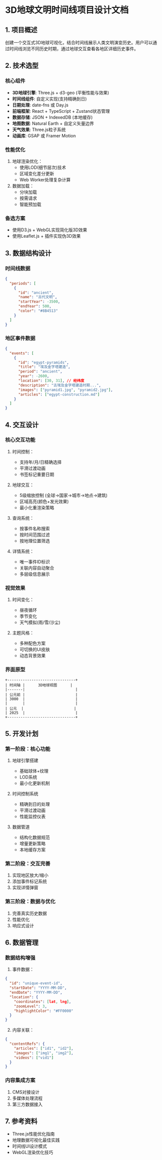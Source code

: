 # 3D地球文明时间线项目设计文档

## 1. 项目概述
创建一个交互式3D地球可视化，结合时间线展示人类文明演变历史。用户可以通过时间线浏览不同历史时期，通过地球交互查看各地区详细历史事件。

## 2. 技术选型

### 核心组件
- **3D地球引擎**: Three.js + d3-geo (平衡性能与效果)
- **时间线组件**: 自定义实现(支持精确到日)
- **日期处理**: date-fns 或 Day.js
- **前端框架**: React + TypeScript + Zustand状态管理
- **数据存储**: JSON + IndexedDB (本地缓存)
- **地图数据**: Natural Earth + 自定义矢量边界
- **天气效果**: Three.js粒子系统
- **动画库**: GSAP 或 Framer Motion

### 性能优化
1. 地球渲染优化：
   - 使用LOD(细节层次)技术
   - 区域变化差分更新
   - Web Worker处理复杂计算
2. 数据加载：
   - 分块加载
   - 按需请求
   - 智能预加载

### 备选方案
- 使用D3.js + WebGL实现简化版3D效果
- 使用Leaflet.js + 插件实现伪3D效果

## 3. 数据结构设计

### 时间线数据
```json
{
  "periods": [
    {
      "id": "ancient",
      "name": "古代文明",
      "startYear": -3500,
      "endYear": 500,
      "color": "#8B4513"
    }
  ]
}
```

### 地区事件数据
```json
{
  "events": [
    {
      "id": "egypt-pyramids",
      "title": "埃及金字塔建造",
      "period": "ancient",
      "year": -2600,
      "location": [30, 31], // 经纬度
      "description": "古埃及金字塔建造时期...",
      "images": ["pyramid1.jpg", "pyramid2.jpg"],
      "articles": ["egypt-construction.md"]
    }
  ]
}
```

## 4. 交互设计

### 核心交互功能
1. 时间控制：
   - 支持年/月/日精确选择
   - 平滑过渡动画
   - 书签标记重要日期

2. 地球交互：
   - 5级缩放控制 (全球→国家→城市→地点→建筑)
   - 区域高亮(颜色+发光效果)
   - 最小化重渲染策略

3. 查询系统：
   - 按事件名称搜索
   - 按时间范围过滤
   - 按地理位置筛选

4. 详情系统：
   - 唯一事件ID标识
   - 关联内容自动聚合
   - 多层级信息展示

### 视觉效果
1. 时间变化：
   - 昼夜循环
   - 季节变化
   - 天气模拟(雨/雪/沙尘)

2. 主题风格：
   - 多种配色方案
   - 可切换的UI皮肤
   - 动态背景效果

### 界面原型
```
+-------------------------------+
| 时间轴 |      3D地球视图      |
|-------|                       |
| 公元前 |                       |
| 3000  |                       |
|       |                       |
| 公元  |                       |
| 2025  |                       |
+-------------------------------+
```

## 5. 开发计划

### 第一阶段：核心功能
1. 地球引擎搭建
   - 基础球体+纹理
   - LOD系统
   - 最小化更新机制

2. 时间控制系统
   - 精确到日的处理
   - 平滑过渡动画
   - 性能监控仪表

3. 数据管道
   - 结构化数据规范
   - 增量更新策略
   - 本地缓存方案

### 第二阶段：交互完善
1. 实现地区放大/缩小
2. 添加事件标记系统
3. 实现详情弹窗

### 第三阶段：数据与优化
1. 完善真实历史数据
2. 性能优化
3. 响应式设计

## 6. 数据管理

### 数据结构增强
1. 事件数据：
```json
{
  "id": "unique-event-id",
  "startDate": "YYYY-MM-DD",
  "endDate": "YYYY-MM-DD",
  "location": {
    "coordinates": [lat, lng],
    "zoomLevel": 3,
    "highlightColor": "#FF0000" 
  }
}
```

2. 内容关联：
```json
{
  "contentRefs": {
    "articles": ["id1", "id2"],
    "images": ["img1", "img2"],
    "videos": ["vid1"]
  }
}
```

### 内容集成方案
1. CMS对接设计
2. 多媒体处理流程
3. 第三方数据接入

## 7. 参考资料
- Three.js性能优化指南
- 地理数据可视化最佳实践
- 时间线UI设计模式
- WebGL渲染优化技巧
